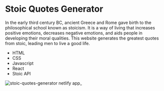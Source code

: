 # Stoic Quotes Generator 

In the early third century BC, ancient Greece and Rome gave birth to the philosophical school known as stoicism. It is a way of living that increases positive emotions, decreases negative emotions, and aids people in developing their moral qualities.
This website generates the greatest quotes from stoic, leading men to live a good life.

* HTML
* CSS
* Javascript
* React
* Stoic API

![stoic-quotes-generator netlify app_](https://user-images.githubusercontent.com/91674419/205507414-d5689dbd-ab47-4273-b135-a6bbe8eb026f.png)
